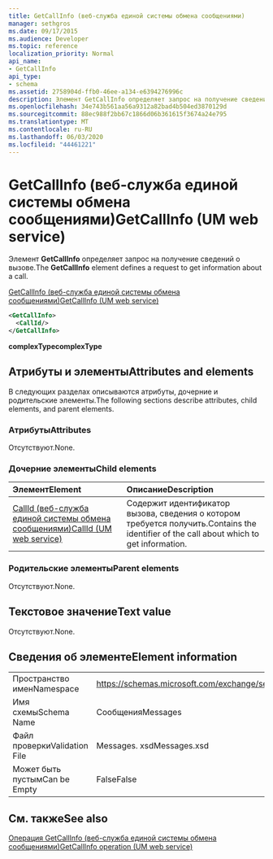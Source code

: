 ```yaml
---
title: GetCallInfo (веб-служба единой системы обмена сообщениями)
manager: sethgros
ms.date: 09/17/2015
ms.audience: Developer
ms.topic: reference
localization_priority: Normal
api_name:
- GetCallInfo
api_type:
- schema
ms.assetid: 2758904d-ffb0-46ee-a134-e6394276996c
description: Элемент GetCallInfo определяет запрос на получение сведений о вызове.
ms.openlocfilehash: 34e743b561aa56a9312a82bad4b504ed3870129d
ms.sourcegitcommit: 88ec988f2bb67c1866d06b361615f3674a24e795
ms.translationtype: MT
ms.contentlocale: ru-RU
ms.lasthandoff: 06/03/2020
ms.locfileid: "44461221"
---
```

# <a name="getcallinfo-um-web-service"></a><span data-ttu-id="76235-103">GetCallInfo (веб-служба единой системы обмена сообщениями)</span><span class="sxs-lookup"><span data-stu-id="76235-103">GetCallInfo (UM web service)</span></span>

<span data-ttu-id="76235-104">Элемент **GetCallInfo** определяет запрос на получение сведений о вызове.</span><span class="sxs-lookup"><span data-stu-id="76235-104">The **GetCallInfo** element defines a request to get information about a call.</span></span> 
  
[<span data-ttu-id="76235-105">GetCallInfo (веб-служба единой системы обмена сообщениями)</span><span class="sxs-lookup"><span data-stu-id="76235-105">GetCallInfo (UM web service)</span></span>](getcallinfo-um-web-service.md)
  
```xml
<GetCallInfo>
  <CallId/>
</GetCallInfo>
```

 <span data-ttu-id="76235-106">**complexType**</span><span class="sxs-lookup"><span data-stu-id="76235-106">**complexType**</span></span>
## <a name="attributes-and-elements"></a><span data-ttu-id="76235-107">Атрибуты и элементы</span><span class="sxs-lookup"><span data-stu-id="76235-107">Attributes and elements</span></span>

<span data-ttu-id="76235-108">В следующих разделах описываются атрибуты, дочерние и родительские элементы.</span><span class="sxs-lookup"><span data-stu-id="76235-108">The following sections describe attributes, child elements, and parent elements.</span></span>
  
### <a name="attributes"></a><span data-ttu-id="76235-109">Атрибуты</span><span class="sxs-lookup"><span data-stu-id="76235-109">Attributes</span></span>

<span data-ttu-id="76235-110">Отсутствуют.</span><span class="sxs-lookup"><span data-stu-id="76235-110">None.</span></span>
  
### <a name="child-elements"></a><span data-ttu-id="76235-111">Дочерние элементы</span><span class="sxs-lookup"><span data-stu-id="76235-111">Child elements</span></span>

|<span data-ttu-id="76235-112">**Элемент**</span><span class="sxs-lookup"><span data-stu-id="76235-112">**Element**</span></span>|<span data-ttu-id="76235-113">**Описание**</span><span class="sxs-lookup"><span data-stu-id="76235-113">**Description**</span></span>|
|:-----|:-----|
|[<span data-ttu-id="76235-114">CallId (веб-служба единой системы обмена сообщениями)</span><span class="sxs-lookup"><span data-stu-id="76235-114">CallId (UM web service)</span></span>](callid-um-web-service.md) <br/> |<span data-ttu-id="76235-115">Содержит идентификатор вызова, сведения о котором требуется получить.</span><span class="sxs-lookup"><span data-stu-id="76235-115">Contains the identifier of the call about which to get information.</span></span>  <br/> |
   
### <a name="parent-elements"></a><span data-ttu-id="76235-116">Родительские элементы</span><span class="sxs-lookup"><span data-stu-id="76235-116">Parent elements</span></span>

<span data-ttu-id="76235-117">Отсутствуют.</span><span class="sxs-lookup"><span data-stu-id="76235-117">None.</span></span>
  
## <a name="text-value"></a><span data-ttu-id="76235-118">Текстовое значение</span><span class="sxs-lookup"><span data-stu-id="76235-118">Text value</span></span>

<span data-ttu-id="76235-119">Отсутствуют.</span><span class="sxs-lookup"><span data-stu-id="76235-119">None.</span></span>
  
## <a name="element-information"></a><span data-ttu-id="76235-120">Сведения об элементе</span><span class="sxs-lookup"><span data-stu-id="76235-120">Element information</span></span>

|||
|:-----|:-----|
|<span data-ttu-id="76235-121">Пространство имен</span><span class="sxs-lookup"><span data-stu-id="76235-121">Namespace</span></span>  <br/> |https://schemas.microsoft.com/exchange/services/2006/messages  <br/> |
|<span data-ttu-id="76235-122">Имя схемы</span><span class="sxs-lookup"><span data-stu-id="76235-122">Schema Name</span></span>  <br/> |<span data-ttu-id="76235-123">Сообщения</span><span class="sxs-lookup"><span data-stu-id="76235-123">Messages</span></span>  <br/> |
|<span data-ttu-id="76235-124">Файл проверки</span><span class="sxs-lookup"><span data-stu-id="76235-124">Validation File</span></span>  <br/> |<span data-ttu-id="76235-125">Messages. xsd</span><span class="sxs-lookup"><span data-stu-id="76235-125">Messages.xsd</span></span>  <br/> |
|<span data-ttu-id="76235-126">Может быть пустым</span><span class="sxs-lookup"><span data-stu-id="76235-126">Can be Empty</span></span>  <br/> |<span data-ttu-id="76235-127">False</span><span class="sxs-lookup"><span data-stu-id="76235-127">False</span></span>  <br/> |
   
## <a name="see-also"></a><span data-ttu-id="76235-128">См. также</span><span class="sxs-lookup"><span data-stu-id="76235-128">See also</span></span>



[<span data-ttu-id="76235-129">Операция GetCallInfo (веб-служба единой системы обмена сообщениями)</span><span class="sxs-lookup"><span data-stu-id="76235-129">GetCallInfo operation (UM web service)</span></span>](getcallinfo-operation-um-web-service.md)

